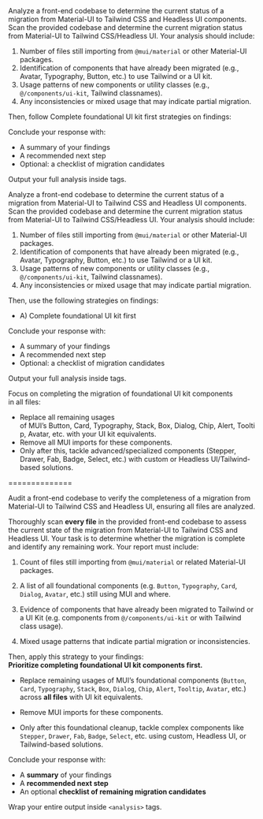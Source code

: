 <Task> 
Analyze a front-end codebase to determine the current status of a migration from Material-UI to Tailwind CSS and Headless UI components.
</Task>

<Instructions> 
Scan the provided codebase and determine the current migration status from Material-UI to Tailwind CSS/Headless UI. Your analysis should include:

1. Number of files still importing from `@mui/material` or other Material-UI packages.
2. Identification of components that have already been migrated (e.g., Avatar, Typography, Button, etc.) to use Tailwind or a UI kit.
3. Usage patterns of new components or utility classes (e.g., `@/components/ui-kit`, Tailwind classnames).
4. Any inconsistencies or mixed usage that may indicate partial migration.

Then,  follow Complete foundational UI kit first strategies on findings:

Conclude your response with:
- A summary of your findings
- A recommended next step
- Optional: a checklist of migration candidates

Output your full analysis inside <analysis> tags.
</Instructions>




<Task> 
Analyze a front-end codebase to determine the current status of a migration from Material-UI to Tailwind CSS and Headless UI components.
</Task>

<Instructions> 
Scan the provided codebase and determine the current migration status from Material-UI to Tailwind CSS/Headless UI. Your analysis should include:

1. Number of files still importing from `@mui/material` or other Material-UI packages.
2. Identification of components that have already been migrated (e.g., Avatar, Typography, Button, etc.) to use Tailwind or a UI kit.
3. Usage patterns of new components or utility classes (e.g., `@/components/ui-kit`, Tailwind classnames).
4. Any inconsistencies or mixed usage that may indicate partial migration.

Then, use the following strategies on findings:
- A) Complete foundational UI kit first


Conclude your response with:
- A summary of your findings
- A recommended next step
- Optional: a checklist of migration candidates

Output your full analysis inside <analysis> tags.
</Instructions>





Focus on completing the migration of foundational UI kit components in all files:
- Replace all remaining usages of MUI’s Button, Card, Typography, Stack, Box, Dialog, Chip, Alert, Tooltip, Avatar, etc. with your UI kit equivalents.
- Remove all MUI imports for these components.
- Only after this, tackle advanced/specialized components (Stepper, Drawer, Fab, Badge, Select, etc.) with custom or Headless UI/Tailwind-based solutions.



==============

<Task> Audit a front-end codebase to verify the completeness of a migration from Material-UI to Tailwind CSS and Headless UI, ensuring all files are analyzed. </Task>

<Instructions> Thoroughly scan **every file** in the provided front-end codebase to assess the current state of the migration from Material-UI to Tailwind CSS and Headless UI. Your task is to determine whether the migration is complete and identify any remaining work. Your report must include:

1. Count of files still importing from `@mui/material` or related Material-UI packages.
    
2. A list of all foundational components (e.g. `Button`, `Typography`, `Card`, `Dialog`, `Avatar`, etc.) still using MUI and where.
    
3. Evidence of components that have already been migrated to Tailwind or a UI Kit (e.g. components from `@/components/ui-kit` or with Tailwind class usage).
    
4. Mixed usage patterns that indicate partial migration or inconsistencies.
    

Then, apply this strategy to your findings:  
**Prioritize completing foundational UI kit components first.**

- Replace remaining usages of MUI’s foundational components (`Button`, `Card`, `Typography`, `Stack`, `Box`, `Dialog`, `Chip`, `Alert`, `Tooltip`, `Avatar`, etc.) across **all files** with UI kit equivalents.
    
- Remove MUI imports for these components.
    
- Only after this foundational cleanup, tackle complex components like `Stepper`, `Drawer`, `Fab`, `Badge`, `Select`, etc. using custom, Headless UI, or Tailwind-based solutions.
    

Conclude your response with:

- A **summary** of your findings    
- A **recommended next step**    
- An optional **checklist of remaining migration candidates**
    

Wrap your entire output inside `<analysis>` tags.  
</Instructions>